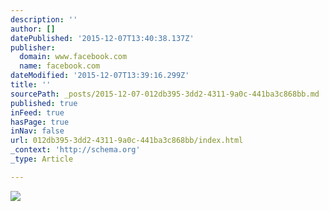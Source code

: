 ```yaml
---
description: ''
author: []
datePublished: '2015-12-07T13:40:38.137Z'
publisher:
  domain: www.facebook.com
  name: facebook.com
dateModified: '2015-12-07T13:39:16.299Z'
title: ''
sourcePath: _posts/2015-12-07-012db395-3dd2-4311-9a0c-441ba3c868bb.md
published: true
inFeed: true
hasPage: true
inNav: false
url: 012db395-3dd2-4311-9a0c-441ba3c868bb/index.html
_context: 'http://schema.org'
_type: Article

---
```

![](https://scontent.xx.fbcdn.net/hphotos-xlf1/v/t1.0-9/12313569_992993034087525_7463577436819701999_n.jpg?oh=8307d3883d52fdced0ca589b59f9258f&oe=56EBEE66)